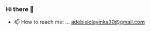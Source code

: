 ### Hi there 👋

<!--
**Olaaa30/Olaaa30** is a ✨ _special_ ✨ repository because its `README.md` (this file) appears on your GitHub profile.

Here are some ideas to get you started:

- 🔭 I’m currently working on ...
- 🌱 I’m currently learning ...
- 👯 I’m looking to collaborate on ...
- 🤔 I’m looking for help with ...
- 💬 Ask me about ...
- 📫 How to reach me: ... adebisiolayinka30@gmail.com
- 😄 Pronouns: ...
- ⚡ Fun fact: ...
-->
- 📫 How to reach me: ... adebisiolayinka30@gmail.com
